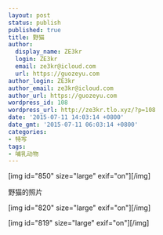 ```yaml
---
layout: post
status: publish
published: true
title: 野猫
author:
  display_name: ZE3kr
  login: ZE3kr
  email: ze3kr@icloud.com
  url: https://guozeyu.com
author_login: ZE3kr
author_email: ze3kr@icloud.com
author_url: https://guozeyu.com
wordpress_id: 108
wordpress_url: http://ze3kr.tlo.xyz/?p=108
date: '2015-07-11 14:03:14 +0800'
date_gmt: '2015-07-11 06:03:14 +0800'
categories:
- 特写
tags:
- 哺乳动物
---
```

<p>[img id="850" size="large" exif="on"][/img]</p>
<p>野猫的照片</p>
<p>[img id="820" size="large" exif="on"][/img]</p>
<p>[img id="819" size="large" exif="on"][/img]</p>
